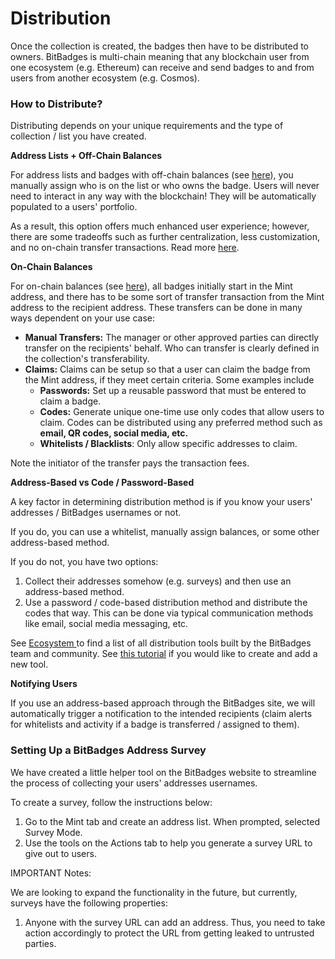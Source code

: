 # Distribution

Once the collection is created, the badges then have to be distributed to owners. BitBadges is multi-chain meaning that any blockchain user from one ecosystem (e.g. Ethereum) can receive and send badges to and from users from another ecosystem (e.g. Cosmos).

### How to Distribute?

Distributing depends on your unique requirements and the type of collection / list you have created.

**Address Lists + Off-Chain Balances**

For address lists and badges with off-chain balances (see [here](../concepts/balances-types.md)), you manually assign who is on the list or who owns the badge. Users will never need to interact in any way with the blockchain! They will be automatically populated to a users' portfolio.

As a result, this option offers much enhanced user experience; however, there are some tradeoffs such as further centralization, less customization, and no on-chain transfer transactions. Read more [here](../concepts/balances-types.md).

**On-Chain Balances**

For on-chain balances (see [here](../concepts/balances-types.md)), all badges initially start in the Mint address, and there has to be some sort of transfer transaction from the Mint address to the recipient address. These transfers can be done in many ways dependent on your use case:

* **Manual Transfers:** The manager or other approved parties can directly transfer on the recipients' behalf. Who can transfer is clearly defined in the collection's transferability.
* **Claims:** Claims can be setup so that a user can claim the badge from the Mint address, if they meet certain criteria. Some examples include
  * **Passwords:** Set up a reusable password that must be entered to claim a badge.
  * **Codes:** Generate unique one-time use only codes that allow users to claim. Codes can be distributed using any preferred method such as **email, QR codes, social media, etc.**
  * **Whitelists / Blacklists**: Only allow specific addresses to claim.

Note the initiator of the transfer pays the transaction fees.

**Address-Based vs Code / Password-Based**

A key factor in determining distribution method is if you know your users' addresses / BitBadges usernames or not.&#x20;

If you do, you can use a whitelist, manually assign balances, or some other address-based method.

If you do not, you have two options:

1. Collect their addresses somehow (e.g. surveys) and then use an address-based method.
2. Use a password / code-based distribution method and distribute the codes that way. This can be done via typical communication methods like email, social media messaging, etc.

See [Ecosystem ](../ecosystem.md)to find a list of all distribution tools built by the BitBadges team and community. See [this tutorial](../../for-developers/tutorials/build-a-distribution-tool.md) if you would like to create and add a new tool.

**Notifying Users**

If you use an address-based approach through the BitBadges site, we will automatically trigger a notification to the intended recipients (claim alerts for whitelists and activity if a badge is transferred / assigned to them).

### Setting Up a BitBadges Address Survey

We have created a little helper tool on the BitBadges website to streamline the process of collecting your users' addresses usernames.&#x20;

To create a survey, follow the instructions below:

1. Go to the Mint tab and create an address list. When prompted, selected Survey Mode.
2. Use the tools on the Actions tab to help you generate a survey URL to give out to users.

IMPORTANT Notes:

We are looking to expand the functionality in the future, but currently, surveys have the following properties:

1. Anyone with the survey URL can add an address. Thus, you need to take action accordingly to protect the URL from getting leaked to untrusted parties.
